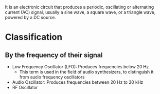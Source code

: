 It is an electronic circuit that produces a periodic, oscillating or alternating current (AC) signal, usually a sine wave, a square wave, or a triangle wave, powered by a DC source.

# Classification
## By the frequency of their signal
- Low Frequency Oscillator (LFO): Produces frequencies below 20 Hz
	- This term is used in the field of audio synthesizers, to distinguish it from audio frequency oscillators
- Audio Oscillator: Produces frequencies between 20 Hz to 20 kHz
- RF Oscillator

## 